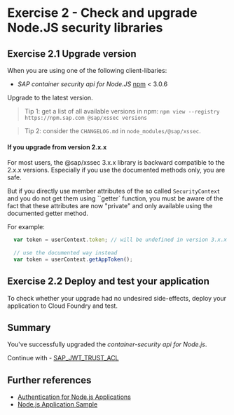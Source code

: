 # Exercise 2 - Check and upgrade Node.JS security libraries

## Exercise 2.1 Upgrade version
When you are using one of the following client-libaries:

- *SAP container security api for Node.JS* [npm](https://www.npmjs.com/package/@sap/xssec) < 3.0.6

Upgrade to the latest version.

> Tip 1: get a list of all available versions in npm: `npm view --registry https://npm.sap.com @sap/xssec versions`

> Tip 2: consider the ``CHANGELOG.md`` in `node_modules/@sap/xssec`.

#### If you upgrade from version 2.x.x
For most users, the @sap/xssec 3.x.x library is backward compatible to the 2.x.x versions. Especially if you use the documented methods only, you are safe.

But if you directly use member attributes of the so called `SecurityContext` and you do not get them using ``getter` function, you must be aware of the fact that these attributes are now "private" and only available using the documented getter method.

For example:
```js
  var token = userContext.token; // will be undefined in version 3.x.x
  
  // use the documented way instead
  var token = userContext.getAppToken();
```

## Exercise 2.2 Deploy and test your application

To check whether your upgrade had no undesired side-effects, deploy your application to Cloud Foundry and test.

## Summary

You've successfully upgraded the *container-security api for Node.js*.

Continue with - [SAP_JWT_TRUST_ACL](/exercises/sap_jwt_trust_acl/README.md)

## Further references
- [Authentication for Node.js Applications](https://help.sap.com/viewer/65de2977205c403bbc107264b8eccf4b/Cloud/en-US/4902b6e66cbd42648b5d9eaddc6a363d.html)
- [Node.js Application Sample](https://github.com/SAP-samples/teched2019-cloud-cf-product-list/tree/teched2019/samples/nodejs)
